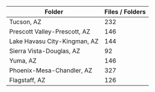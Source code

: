 | Folder                       |   Files / Folders |
|------------------------------|-------------------|
| Tucson, AZ                   |               232 |
| Prescott Valley-Prescott, AZ |               146 |
| Lake Havasu City-Kingman, AZ |               144 |
| Sierra Vista-Douglas, AZ     |                92 |
| Yuma, AZ                     |               146 |
| Phoenix-Mesa-Chandler, AZ    |               327 |
| Flagstaff, AZ                |               126 |